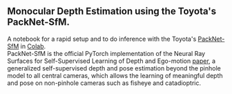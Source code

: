 ## Monocular Depth Estimation using the Toyota's PackNet-SfM.
A notebook for a rapid setup and to do inference with the Toyota's [PackNet-SfM](https://github.com/virtualramblas/packnet-sfm) in [Colab](https://colab.research.google.com).  
PackNet-SfM is the official PyTorch implementation of the Neural Ray Surfaces for Self-Supervised Learning of Depth and Ego-motion [paper](https://arxiv.org/abs/1905.02693), a generalized self-supervised depth and pose estimation beyond the pinhole model to all central cameras, which allows the learning of meaningful depth and pose on non-pinhole cameras such as fisheye and catadioptric.  
